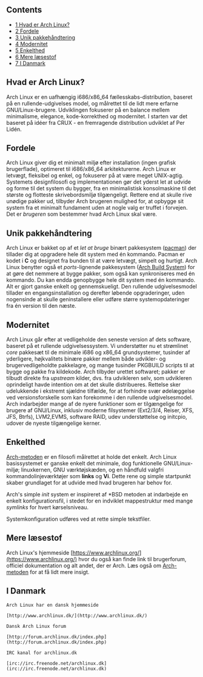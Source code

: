 ## Contents

*   [1 Hvad er Arch Linux?](#Hvad_er_Arch_Linux.3F)
*   [2 Fordele](#Fordele)
*   [3 Unik pakkehåndtering](#Unik_pakkeh.C3.A5ndtering)
*   [4 Modernitet](#Modernitet)
*   [5 Enkelthed](#Enkelthed)
*   [6 Mere læsestof](#Mere_l.C3.A6sestof)
*   [7 I Danmark](#I_Danmark)

## Hvad er Arch Linux?

Arch Linux er en uafhængig i686/x86_64 fællesskabs-distribution, baseret på en rullende-udgivelses model, og målrettet til de lidt mere erfarne GNU/Linux-brugere. Udviklingen fokuserer på en balance mellem minimalisme, elegance, kode-korrekthed og modernitet. I starten var det baseret på idéer fra CRUX - en fremragende distribution udviklet af Per Lidén.

## Fordele

Arch Linux giver dig et minimalt miljø efter installation (ingen grafisk brugerflade), optimeret til i686/x86_64 arkitekturerne. Arch Linux er letvægt, fleksibel og enkel, og fokuserer på at være meget UNIX-agtig. Systemets designfilosofi og implementationen gør det yderst let at udvide og forme til det system du bygger, fra en minimalistisk konsolmaskine til det største og flotteste skrivebordsmiljø tilgængeligt. Rettere end at skulle rive unødige pakker ud, tilbyder Arch brugeren mulighed for, at opbygge sit system fra et minimalt fundament uden at nogle valg er truffet i forvejen. Det er *brugeren* som bestemmer hvad Arch Linux skal være.

## Unik pakkehåndtering

Arch Linux er bakket op af et *let at bruge* binært pakkesystem ([pacman](/index.php/Pacman "Pacman")) der tillader dig at opgradere hele dit system med én kommando. Pacman er kodet i **C** og designet fra bunden til at være letvægt, simpelt og hurtigt. Arch Linux benytter også et *ports*-lignende pakkesystem ([Arch Build System](/index.php/Arch_Build_System "Arch Build System")) for at gøre det nemmere at bygge pakker, som også kan synkroniseres med én kommando. Du kan endda genopbygge hele dit system med én kommando. Alt er gjort ganske enkelt og gennemskueligt. Den rullende udgivelsesmodel tillader en engangsinstallation og derefter løbende opgraderinger, uden nogensinde at skulle geninstallere eller udføre større systemopdateringer fra én version til den næste.

## Modernitet

Arch Linux går efter at vedligeholde den seneste version af dets software, baseret på et rullende udgivelsessystem. Vi understøtter nu et strømlinet *core* pakkesæt til de minimale i686 og x86_64 grundsystemer, tusinder af yderligere, højkvalitets binære pakker mellem både udvikler- og brugervedligeholdte pakkelagre, og mange tusinder PKGBUILD scripts til at bygge og pakke fra kildekode. Arch tilbyder urettet softwaret; pakker er tilbudt direkte fra *upstream* kilder, dvs. fra udvikleren selv, som udvikleren oprindeligt havde intention om at det skulle distribueres. Rettelse sker udelukkende i ekstremt sjældne tilfælde, for at forhindre svær ødelæggelse ved versionsforskelle som kan forekomme i den rullende udgivelsesmodel. Arch indarbejder mange af de nyere funktioner som er tilgængelige for brugere af GNU/Linux, inklusiv moderne filsystemer (Ext2/3/4, Reiser, XFS, JFS, Btrfs), LVM2,EVMS, software RAID, udev understøttelse og initcpio, udover de nyeste tilgængelige kerner.

## Enkelthed

[Arch-metoden](/index.php/The_Arch_Way_(Dansk) "The Arch Way (Dansk)") er en filosofi målrettet at holde det enkelt. Arch Linux basissystemet er ganske enkelt det minimale, dog funktionelle GNU/Linux-miljø; linuxkernen, GNU værktøjskæden, og en håndfuld valgfri kommandolinjeværktøjer som **links** og **Vi**. Dette rene og simple startpunkt skaber grundlaget for at udvide med hvad brugeren har behov for.

Arch's simple *init* system er inspireret af *BSD metoden at indarbejde en enkelt konfigurationsfil, i stedet for en indviklet mappestruktur med mange *symlinks* for hvert kørselsniveau.

Systemkonfiguration udføres ved at rette simple tekstfiler.

## Mere læsestof

Arch Linux's hjemmeside [https://www.archlinux.org/](https://www.archlinux.org/) hvor du også kan finde link til brugerforum, officiel dokumentation og alt andet, der er Arch. Læs også om [Arch-metoden](/index.php/The_Arch_Way_(Dansk) "The Arch Way (Dansk)") for at få lidt mere insigt.

## I Danmark

	Arch Linux har en dansk hjemmeside

	[http://www.archlinux.dk/](http://www.archlinux.dk/)

	Dansk Arch Linux forum

	[http://forum.archlinux.dk/index.php](http://forum.archlinux.dk/index.php)

	IRC kanal for archlinux.dk

	[irc://irc.freenode.net/archlinux.dk](irc://irc.freenode.net/archlinux.dk)